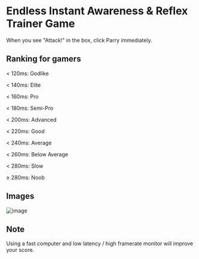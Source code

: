 # Endless Instant Awareness & Reflex Trainer Game
When you see "Attack!" in the box, click Parry immediately.

## Ranking for gamers
< 120ms: Godlike

< 140ms: Elite

< 160ms: Pro

< 180ms: Semi-Pro

< 200ms: Advanced

< 220ms: Good

< 240ms: Average

< 260ms: Below Average

< 280ms: Slow

≥ 280ms: Noob

## Images
![image](https://github.com/user-attachments/assets/82bdeacd-beee-45ae-99c5-9ce746ed37fc)

## Note
Using a fast computer and low latency / high framerate monitor will improve your score.
